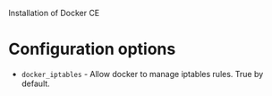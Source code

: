 Installation of Docker CE

# Configuration options

- `docker_iptables` - Allow docker to manage iptables rules.  True by default.

